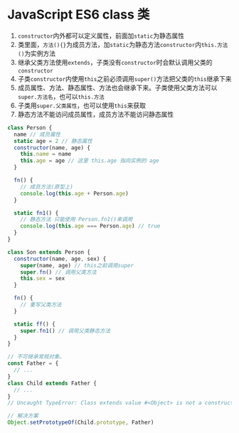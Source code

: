 # JavaScript ES6 class 类

1. `constructor`内外都可以定义属性，前面加`static`为静态属性
2. 类里面，`方法(){}`为成员方法，加`static`为静态方法`constructor`内`this.方法()`为实例方法
3. 继承父类方法使用`extends`，子类没有`constructor`时会默认调用父类的`constructor`
4. 子类`constructor`内使用`this`之前必须调用`super()`方法把父类的`this`继承下来
5. 成员属性、方法、静态属性、方法也会继承下来。子类使用父类方法可以`super.方法名`，也可以`this.方法`
6. 子类用`super.父类属性`，也可以使用`this`来获取
7. 静态方法不能访问成员属性，成员方法不能访问静态属性

```js
class Person {
  name // 成员属性
  static age = 2 // 静态属性
  constructor(name, age) {
    this.name = name
    this.age = age // 这里 this.age 指向实例的 age
  }

  fn() {
    // 成员方法(原型上)
    console.log(this.age + Person.age)
  }

  static fn1() {
    // 静态方法 只能使用 Person.fn1()来调用
    console.log(this.age === Person.age) // true
  }
}

class Son extends Person {
  constructor(name, age, sex) {
    super(name, age) // this之前调用super
    super.fn() // 调用父类方法
    this.sex = sex
  }

  fn() {
    // 重写父类方法
  }

  static ff() {
    super.fn1() // 调用父类静态方法
  }
}

// 不可继承常规对象。
const Father = {
  // ...
}
class Child extends Father {
  // ...
}
// Uncaught TypeError: Class extends value #<Object> is not a constructor or null

// 解决方案
Object.setPrototypeOf(Child.prototype, Father)
```
